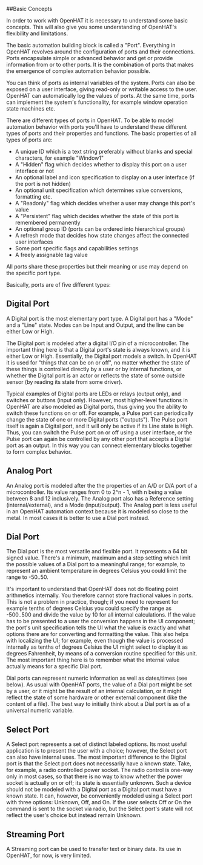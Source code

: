 ##Basic Concepts

In order to work with OpenHAT it is necessary to understand some basic concepts. This will also give you some understanding of OpenHAT's flexibility and limitations.

The basic automation building block is called a "Port". Everything in OpenHAT revolves around the configuration of ports and their connections. Ports encapsulate simple or advanced behavior and get or provide information from or to other ports. It is the combination of ports that makes the emergence of complex automation behavior possible.

You can think of ports as internal variables of the system. Ports can also be exposed on a user interface, giving read-only or writable access to the user. OpenHAT can automatically log the values of ports. At the same time, ports can implement the system's functionality, for example window operation state machines etc.

There are different types of ports in OpenHAT. To be able to model automation behavior with ports you'll have to understand these different types of ports and their properties and functions. The basic properties of all types of ports are:


 - A unique ID which is a text string preferably without blanks and special characters, for example "Window1"
 - A "Hidden" flag which decides whether to display this port on a user interface or not
 - An optional label and icon specification to display on a user interface (if the port is not hidden)
 - An optional unit specification which determines value conversions, formatting etc.
 - A "Readonly" flag which decides whether a user may change this port's value
 - A "Persistent" flag which decides whether the state of this port is remembered permanently
 - An optional group ID (ports can be ordered into hierarchical groups)
 - A refresh mode that decides how state changes affect the connected user interfaces
 - Some port specific flags and capabilities settings
 - A freely assignable tag value

All ports share these properties but their meaning or use may depend on the specific port type.

Basically, ports are of five different types:

Digital Port
------------

A Digital port is the most elementary port type. A Digital port has a "Mode" and a "Line" state. Modes can be Input and Output, and the line can be either Low or High.

The Digital port is modeled after a digital I/O pin of a microcontroller. The important thing here is that a Digital port's state is always known, and it is either Low or High. Essentially, the Digital port models a switch. In OpenHAT it is used for "things that can be on or off", no matter whether the state of these things is controlled directly by a user or by internal functions, or whether the Digital port is an actor or reflects the state of some outside sensor (by reading its state from some driver).

Typical examples of Digital ports are LEDs or relays (output only), and switches or buttons (input only). However, most higher-level functions in OpenHAT are also modeled as Digital ports, thus giving you the ability to switch these functions on or off. For example, a Pulse port can periodically change the state of one or more Digital ports ("outputs"). The Pulse port itself is again a Digital port, and it will only be active if its Line state is High. Thus, you can switch the Pulse port on or off using a user interface, or the Pulse port can again be controlled by any other port that accepts a Digital port as an output. In this way you can connect elementary blocks together to form complex behavior.

Analog Port
-----------

An Analog port is modeled after the the properties of an A/D or D/A port of a microcontroller. Its value ranges from 0 to 2^n - 1, with n being a value between 8 and 12 inclusively.
The Analog port also has a Reference setting (internal/external), and a Mode (input/output). The Analog port is less useful in an OpenHAT automation context because it is modeled so close to the metal. In most cases it is better to use a Dial port instead.

Dial Port
---------

The Dial port is the most versatile and flexible port. It represents a 64 bit signed value. There's a minimum, maximum and a step setting which limit the possible values of a Dial port to a meaningful range; for example, to represent an ambient temperature in degrees Celsius you could limit the range to -50..50.

It's important to understand that OpenHAT does not do floating point arithmetics internally. You therefore cannot store fractional values in ports. This is not a problem in practice, though; if you need to represent for example tenths of degrees Celsius you could specify the range as -500..500 and divide the value by 10 for all internal calculations. If the value has to be presented to a user the conversion happens in the UI component; the port's unit specification tells the UI what the value is exactly and what options there are for converting and formatting the value. This also helps with localizing the UI; for example, even though the value is processed internally as tenths of degrees Celsius the UI might select to display it as degrees Fahrenheit, by means of a conversion routine specified for this unit. The most important thing here is to remember what the internal value actually means for a specific Dial port.

Dial ports can represent numeric information as well as dates/times (see below). As usual with OpenHAT ports, the value of a Dial port might be set by a user, or it might be the result of an internal calculation, or it might reflect the state of some hardware or other external component (like the content of a file). The best way to initially think about a Dial port is as of a universal numeric variable.

Select Port
-----------

A Select port represents a set of distinct labeled options. Its most useful application is to present the user with a choice; however, the Select port can also have internal uses. The most important difference to the Digital port is that the Select port does not necessarily have a known state. Take, for example, a radio controlled power socket. The radio control is one-way only in most cases, so that there is no way to know whether the power socket is actually on or off; its state is essentially unknown. Such a device should not be modeled with a Digital port as a Digital port must have a known state. It can, however, be conveniently modeled using a Select port with three options: Unknown, Off, and On. If the user selects Off or On the command is sent to the socket via radio, but the Select port's state will not reflect the user's choice but instead remain Unknown.

Streaming Port
--------------

A Streaming port can be used to transfer text or binary data. Its use in OpenHAT, for now, is very limited.
